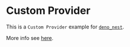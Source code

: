 # Custom Provider

This is a `Custom Provider` example for
[`deno_nest`](https://deno.land/x/deno_nest).

More info see
[here](https://nests.deno.dev/en-US/documentation/11_custom_provider).

